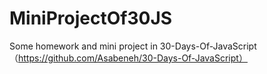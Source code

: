 # MiniProjectOf30JS
Some homework and mini project in 30-Days-Of-JavaScript（https://github.com/Asabeneh/30-Days-Of-JavaScript）
